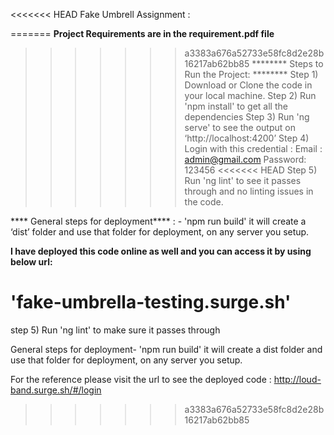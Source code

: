 <<<<<<< HEAD
Fake Umbrell Assignment :
 
=======
**Project Requirements are in the requirement.pdf file**

>>>>>>> a3383a676a52733e58fc8d2e28b16217ab62bb85
******** Steps to Run the Project: ********
Step 1) Download or Clone the code in your local machine.
Step 2) Run 'npm install' to get all the dependencies
Step 3) Run 'ng serve' to see the output on ‘http://localhost:4200’
Step 4) Login with this credential :
        Email : admin@gmail.com
        Password: 123456
<<<<<<< HEAD
Step 5) Run 'ng lint' to see it passes through and no linting issues in the code.


**** General steps for deployment**** : -
'npm run build'
it will create a ‘dist’ folder and use that folder for deployment, on any server you setup.


**I have deployed this code online as well and you can access it by using below url:**

'fake-umbrella-testing.surge.sh'
=======
step 5) Run 'ng lint' to make sure it passes through

General steps for deployment- 
'npm run build'
it will create a dist folder and use that folder for deployment, on any server you setup.

For the reference please visit the url to see the deployed code : http://loud-band.surge.sh/#/login
>>>>>>> a3383a676a52733e58fc8d2e28b16217ab62bb85

